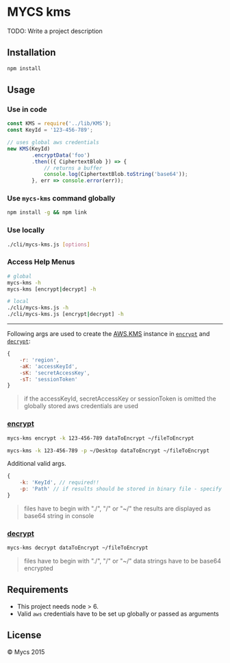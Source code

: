 # MYCS kms

TODO: Write a project description

## Installation

```bash
npm install
```

## Usage

### Use in code

```javascript
const KMS = require('../lib/KMS');
const KeyId = '123-456-789';

// uses global aws credentials
new KMS(KeyId)
        .encryptData('foo')
        .then(({ CiphertextBlob }) => {
            // returns a buffer
            console.log(CiphertextBlob.toString('base64'));
        }, err => console.error(err));
```

### Use `mycs-kms` command globally
```bash
npm install -g && npm link
```

### Use locally
```bash
./cli/mycs-kms.js [options]
```

### Access Help Menus

```bash
# global
mycs-kms -h
mycs-kms [encrypt|decrypt] -h

# local
./cli/mycs-kms.js -h
./cli/mycs-kms.js [encrypt|decrypt] -h
```
___

Following args are used to create the [AWS.KMS](http://docs.aws.amazon.com/AWSJavaScriptSDK/latest/AWS/KMS.html#constructor-property "AWS.KMS") instance in [`encrypt`](#encrypt) and [`decrypt`](#decrypt):

```javascript
{
    -r: 'region',
    -aK: 'accessKeyId',
    -sK: 'secretAccessKey',
    -sT: 'sessionToken'
}
```

> if the accessKeyId, secretAccessKey or sessionToken is omitted the globally stored aws credentials are used

<a name="encrypt"></a>
### [encrypt](http://docs.aws.amazon.com/AWSJavaScriptSDK/latest/AWS/KMS.html#encrypt-property "encrypt aws docu")

```bash
mycs-kms encrypt -k 123-456-789 dataToEncrypt ~/fileToEncrypt

mycs-kms -k 123-456-789 -p ~/Desktop dataToEncrypt ~/fileToEncrypt
```

Additional valid args.
```javascript
{
    -k: 'KeyId', // required!!
    -p: 'Path' // if results should be stored in binary file - specify path
}
```

> files have to begin with "./", "/" or "~/"
> the results are displayed as base64 string in console

<a name="decrypt"></a>
### [decrypt](http://docs.aws.amazon.com/AWSJavaScriptSDK/latest/AWS/KMS.html#decrypt-property "decrypt aws docu")

```bash
mycs-kms decrypt dataToEncrypt ~/fileToEncrypt
```
> files have to begin with "./", "/" or "~/"
> data strings have to be base64 encrypted

## Requirements

- This project needs node > 6.
- Valid `aws` credentials have to be set up globally or passed as arguments

## License
© Mycs 2015